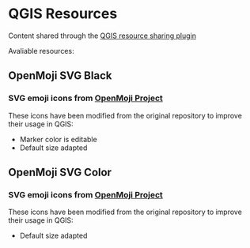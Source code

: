 # QGIS Resources

Content shared through the [QGIS resource sharing plugin](https://qgis-contribution.github.io/QGIS-ResourceSharing/index.html)

Avaliable resources:

## OpenMoji SVG Black
### SVG emoji icons from [OpenMoji Project](https://openmoji.org/)
These icons have been modified from the original repository to improve their usage in QGIS:
* Marker color is editable
* Default size adapted


## OpenMoji SVG Color
### SVG emoji icons from [OpenMoji Project](https://openmoji.org/)
These icons have been modified from the original repository to improve their usage in QGIS:
* Default size adapted
